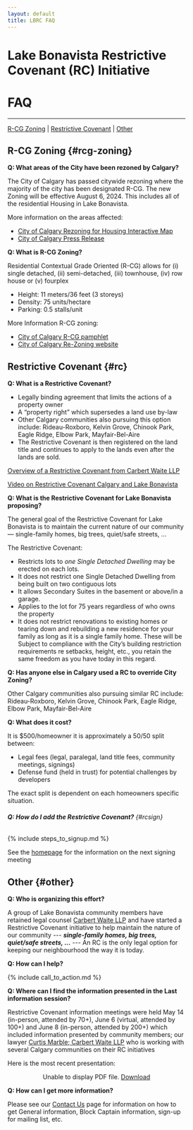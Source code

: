 ```yaml
---
layout: default
title: LBRC FAQ
---
```




<html>
<head>
<meta name="viewport" content="width=device-width, initial-scale=1">
<style>
* {
  box-sizing: border-box;
}

p {
  padding-left: 2rem;
}

ol {
  margin-left: 2rem;
}


h1 {
  text-align: center;
}

h2 {
  padding-bottom: .75rem;
  padding-top: 1rem;
  font-size: 1.5rem;
  font-weight: bold;
}

h6, .h6 {
  font-size: 1rem;
  font-weight: bold!important;
}

b, strong {
    font-weight: bold;
}


blockquote {
  background-color: #FFFF00;
}

table {
  margin-left: auto;
  margin-right: auto;
  margin-bottom: 1rem;
}

tr {
  border-bottom: 1px solid lightgrey;
}

td {
  padding: 1rem;
}

</style>
</head>
</html>


# Lake Bonavista Restrictive Covenant (RC) Initiative
# FAQ

---

 [R-CG Zoning](#rcg-zoning) | [Restrictive Covenant](#rc) | [Other](#other)



## R-CG Zoning {#rcg-zoning}


**Q: What areas of the City have been rezoned by Calgary?**

The City of Calgary has passed citywide rezoning where the majority of the city has been designated R-CG. The new Zoning will be effective August 6, 2024. This includes all of the residential Housing in Lake Bonavista. 

More information on the areas affected:

* [City of Calgary Rezoning for Housing Interactive Map](https://thecityofcalgary.maps.arcgis.com/apps/instant/lookup/index.html?appid=60d7b740704b454481c5a3ca40aae073)
* [City of Calgary Press Release](https://newsroom.calgary.ca/city-council-approves-citywide-rezoning-with-amendments-in-response-to-calgarys-housing-crisis)


**Q: What is R-CG Zoning?**

Residential Contextual Grade Oriented (R-CG) allows for (i) single detached, (ii) semi-detached, (iii) townhouse, (iv) row house or (v) fourplex
* Height: 11 meters/36 feet (3 storeys)
* Density: 75 units/hectare
* Parking: 0.5 stalls/unit

More Information R-CG zoning:
* [City of Calgary R-CG pamphlet](https://www.calgary.ca/content/dam/www/pda/pd/publishingimages/current-projects/R-CG-residential-grade-oriented.pdf)
* [City of Calgary Re-Zoning website](https://www.calgary.ca/planning/projects/rezoning-for-housing.html)


## Restrictive Covenant {#rc}


**Q: What is a Restrictive Covenant?**

* Legally binding agreement that limits the actions of a property owner
* A “property right” which supersedes a land use by-law
* Other Calgary communities also pursuing this option include: Rideau-Roxboro, Kelvin Grove, Chinook Park, Eagle Ridge, Elbow Park, Mayfair-Bel-Aire
* The Restrictive Covenant is then registered on the land title and continues to apply to the lands even after the lands are sold.

[Overview of a Restrictive Covenant from Carbert Waite LLP](/docs/RCOverview.pdf)

[Video on Restrictive Covenant Calgary and  Lake Bonavista](https://www.youtube.com/watch?v=xNtjcQq3iCI&t=657s)

**Q: What is the Restrictive Covenant for Lake Bonavista proposing?**

The general goal of the Restrictive Covenant for Lake Bonavista is to maintain the current nature of our community — single-family homes, big trees, quiet/safe streets, …

The Restrictive Covenant: 

  * Restricts lots to *one Single  Detached  Dwelling*  may be  erected on  each  lots. 
  * It does not restrict one  Single  Detached  Dwelling  from  being   built   on  two   contiguous lots
  * It allows Secondary Suites in the basement or above/in a garage.
  * Applies to the lot for 75 years regardless of who owns the property 
  * It does not restrict renovations to existing homes or tearing down and rebuilding a new residence for your family as long as it is a single family home. These will be Subject to compliance with the City’s building restriction requirements re setbacks, height, etc., you retain the same freedom as you have today in this regard. 

**Q: Has anyone else in Calgary used a RC to override City Zoning?**

Other Calgary communities also pursuing similar RC include: Rideau-Roxboro, Kelvin Grove, Chinook Park, Eagle Ridge, Elbow Park, Mayfair-Bel-Aire

**Q: What does it cost?**

It is $500/homeowner it is approximately a 50/50 split between:
* Legal fees (legal, paralegal, land title fees, community meetings, signings)
* Defense fund (held in trust) for potential challenges by developers

The exact split is dependent on each homeowners specific situation.


###### **Q: How do I add the Restrictive Covenant?** {#rcsign}
 
{% include steps_to_signup.md %}

See the [homepage](/) for the information on the next signing meeting

## Other {#other}

**Q: Who is organizing this effort?**

A group of Lake Bonavista community members have retained legal counsel [Carbert Waite LLP](https://carbertwaite.com/) and have started a Restrictive Covenant initiative to help maintain the nature of our community --- ***single-family homes, big trees, quiet/safe streets, ...*** --- An RC is the only legal option for keeping our neighbourhood the way it is today.

**Q: How can I help?**

{% include call_to_action.md %}


**Q: Where can I find the information presented in the Last information session?**

Restrictive Covenant information meetings were held May 14 (in-person, attended by 70+), June 6 (virtual, attended by 100+) and June 8 (in-person, attended by 200+) which included information
presented by community members; our lawyer [Curtis Marble; Carbert Waite LLP](https://carbertwaite.com/calgary-lawyers/curtis-marble/) who is working with several Calgary communities on their RC initiatives

Here is the most recent presentation:
<p align="center">
    <object data="../docs/InfoSlides.pdf" type="application/pdf" width="100%" height="460px">
      <p>Unable to display PDF file. <a href="../docs/InfoSlides.pdf">Download</a></p>
    </object>
 </p>


**Q: How can I get more information?**

Please see our [Contact Us](/contact) page for information on how to get General information, Block Captain information, sign-up for mailing list, etc.


